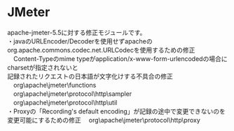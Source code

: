 # JMeter
apache-jmeter-5.5に対する修正モジュールです。  
・javaのURLEncoder/Decoderを使用せずapacheのorg.apache.commons.codec.net.URLCodecを使用するための修正  
　Content-Typeのmime typeがapplication/x-www-form-urlencodedの場合にcharsetが指定されないと  
  記録されたリクエストの日本語が文字化けする不具合の修正  
　org\apache\jmeter\functions  
　org\apache\jmeter\protocol\http\sampler  
　org\apache\jmeter\protocol\http\util  
・Proxyの「Recording's default encoding」が記録の途中で変更できないのを変更可能にするための修正
　org\apache\jmeter\protocol\http\proxy  
